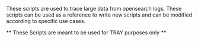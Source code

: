 These scripts are used to trace large data from opensearch logs, These scripts can be used as a reference to write new scripts and can be modified according to specific use cases. 

** These Scripts are meant to be used for TRAY purposes only **
